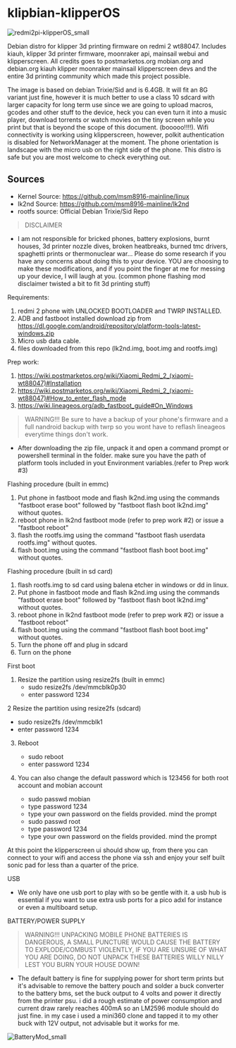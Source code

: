 # klipbian-klipperOS

![redmi2pi-klipperOS_small](https://github.com/setville/redmi2pi-klipperOS/assets/168615479/5c24a2ae-8f96-4369-ad7d-7c4667ee7b0e)

Debian distro for klipper 3d printing firmware on redmi 2 wt88047.
Includes kiauh, klipper 3d printer firmware, moonraker api, mainsail webui and klipperscreen.
All credits goes to postmarketos.org mobian.org and debian.org kiauh klipper moonraker mainsail klipperscreen devs and the entire 3d printing community which made this project possible.

The image is based on debian Trixie/Sid and is 6.4GB. It will fit an 8G variant just fine, however it is much better to use a class 10 sdcard with larger capacity for long term use since we are going to upload macros, gcodes and other stuff to the device, heck you can even turn it into a music player, download torrents or watch movies on the tiny screen while you print but that is beyond the scope of this document. (booooo!!!!). Wifi connectivity is working using klipperscreen, however, polkit authentication is disabled for NetworkManager at the moment. The phone orientation is landscape with the micro usb on the right side of the phone. This distro is safe but you are most welcome to check everything out.

## Sources
- Kernel Source: https://github.com/msm8916-mainline/linux
- lk2nd Source: https://github.com/msm8916-mainline/lk2nd
- rootfs source: Official Debian Trixie/Sid Repo

>DISCLAIMER
- I am not responsible for bricked phones, battery explosions, burnt houses, 3d printer nozzle dives, broken heatbreaks, burned tmc drivers, spaghetti prints or thermonuclear war... Please do some research if you have any concerns about doing this to your device. YOU are choosing to make these modifications, and if you point the finger at me for messing up your device, I will laugh at you. (common phone flashing mod disclaimer twisted a bit to fit 3d printing stuff) 

Requirements:
1. redmi 2 phone with UNLOCKED BOOTLOADER and TWRP INSTALLED.
2. ADB and fastboot installed download zip from https://dl.google.com/android/repository/platform-tools-latest-windows.zip
3. Micro usb data cable.
4. files downloaded from this repo (lk2nd.img, boot.img and rootfs.img)

Prep work:
1. https://wiki.postmarketos.org/wiki/Xiaomi_Redmi_2_(xiaomi-wt88047)#Installation
2. https://wiki.postmarketos.org/wiki/Xiaomi_Redmi_2_(xiaomi-wt88047)#How_to_enter_flash_mode
3. https://wiki.lineageos.org/adb_fastboot_guide#On_Windows

>WARNING!!! Be sure to have a backup of your phone's firmware and a full nandroid backup with twrp so you wont have to reflash lineageos everytime things don't work.
- After downloading the zip file, unpack it and open a command prompt or powershell terminal in the folder. make sure you have the path of platform tools included in yout Environment variables.(refer to Prep work #3)

Flashing procedure (built in emmc)
1. Put phone in fastboot mode and flash lk2nd.img using the commands "fastboot erase boot" followed by "fastboot flash boot lk2nd.img" without quotes.
2. reboot phone in lk2nd fastboot mode (refer to prep work #2) or issue a "fastboot reboot"
3. flash the rootfs.img using the command "fastboot flash userdata rootfs.img" without quotes.
4. flash boot.img using the command "fastboot flash boot boot.img" without quotes.

Flashing procedure (built in sd card)
1. flash rootfs.img to sd card using balena etcher in windows or dd in linux.
2. Put phone in fastboot mode and flash lk2nd.img using the commands "fastboot erase boot" followed by "fastboot flash boot lk2nd.img" without quotes.
3. reboot phone in lk2nd fastboot mode (refer to prep work #2) or issue a "fastboot reboot"
4. flash boot.img using the command "fastboot flash boot boot.img" without quotes.
5. Turn the phone off and plug in sdcard
6. Turn on the phone

First boot
1. Resize the partition using resize2fs (built in emmc)
   - sudo resize2fs /dev/mmcblk0p30
   - enter password 1234

2 Resize the partition using resize2fs (sdcard)
   - sudo resize2fs /dev/mmcblk1
   - enter password 1234

3. Reboot
   - sudo reboot
   - enter password 1234
   
5. You can also change the default password which is 123456 for both root account and mobian account
   - sudo passwd mobian
   - type password 1234
   - type your own password on the fields provided. mind the prompt
   - sudo passwd root
   - type password 1234
   - type your own password on the fields provided. mind the prompt
   
At this point the klipperscreen ui should show up, from there you can connect to your wifi and access the phone via ssh and enjoy your self built sonic pad for less than a quarter of the price. 

USB
- We only have one usb port to play with so be gentle with it. a usb hub is essential if you want to use extra usb ports for a pico adxl for instance or even a multiboard setup. 

BATTERY/POWER SUPPLY

>WARNING!!! UNPACKING MOBILE PHONE BATTERIES IS DANGEROUS, A SMALL PUNCTURE WOULD CAUSE THE BATTERY TO EXPLODE/COMBUST VIOLENTLY, IF YOU ARE UNSURE OF WHAT YOU ARE DOING, DO NOT UNPACK THESE BATTERIES WILLY NILLY LEST YOU BURN YOUR HOUSE DOWN!

- The default battery is fine for supplying power for short term prints but it's advisable to remove the battery pouch and solder a buck converter to the battery bms, set the buck output to 4 volts and power it directly from the printer psu. i did a rough estimate of power consumption and current draw rarely reaches 400mA so an LM2596 module should do just fine. in my case i used a mini360 clone and tapped it to my other buck with 12V output, not advisable but it works for me.

![BatteryMod_small](https://github.com/setville/redmi2pi-klipperOS/assets/168615479/9244633e-c4f7-492a-9eb8-3f63d427bbda)

